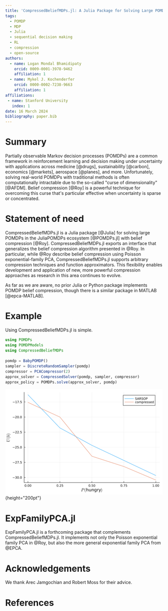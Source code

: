 ```yaml
---
title: 'CompressedBeliefMDPs.jl: A Julia Package for Solving Large POMDPs with Belief Compression'
tags:
  - POMDP
  - MDP
  - Julia
  - sequential decision making
  - RL
  - compression
  - open-source
authors:
  - name: Logan Mondal Bhamidipaty
    orcid: 0009-0001-3978-9462
    affiliation: 1
  - name: Mykel J. Kochenderfer
    orcid: 0000-0002-7238-9663
    affiliation: 1
affiliations:
 - name: Stanford University
   index: 1
date: 16 March 2024
bibliography: paper.bib
---
```


# Summary

Partially observable Markov decision processes (POMDPs) are a common framework in reinforcement learning and decision making under uncertainty with applications across medicine [@drugs], sustainability [@carbon], economics [@markets], aerospace [@planes], and more. Unfortunately, solving real-world POMDPs with traditional methods is often computationally intractable due to the so-called "curse of dimensionality" [@AFDM]. Belief compression [@Roy] is a powerful technique for overcoming this curse that's particular effective when uncertainty is sparse or concentrated.

# Statement of need

CompressedBeliefMDPs.jl is a Julia package [@Julia] for solving large POMDPs in the JuliaPOMDPs ecosystem [@POMDPs.jl] with belief compression [@Roy]. CompressedBeliefMDPs.jl exports an interface that generalizes the belief compression algorithm presented in @Roy. In particular, while @Roy describe belief compression using Poisson exponential-family PCA, CompressedBeliefMDPs.jl supports arbitrary compression techniques and function approximators. This flexibility enables development and application of new, more powerful compression approaches as research in this area continues to evolve.

As far as we are aware, no prior Julia or Python package implements POMDP belief compression, though there is a similar package in MATLAB [@epca-MATLAB].

# Example

Using CompressedBeliefMDPs.jl is simple.

```julia
using POMDPs
using POMDPModels
using CompressedBeliefMDPs

pomdp = BabyPOMDP()
sampler = DiscreteRandomSampler(pomdp)
compressor = PCACompressor(2)
approx_solver = CompressedSolver(pomdp, sampler, compressor)
approx_policy = POMDPs.solve(approx_solver, pomdp)
```

![We see that that the compressed solver performs similarly with SARSOP [@SARSOP].](./images/baby_benchmark.svg){height="200pt"}


# ExpFamilyPCA.jl

ExpFamilyPCA.jl is a forthcoming package that complements CompressedBeliefMDPs.jl. It implements not only the Poisson exponential family PCA in @Roy, but also the more general exponential family PCA from @EPCA.

# Acknowledgements

We thank Arec Jamgochian and Robert Moss for their advice.

# References